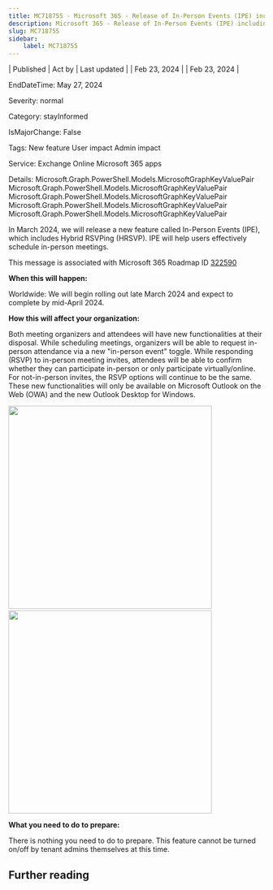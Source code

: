 ```yaml
---
title: MC718755 - Microsoft 365 - Release of In-Person Events (IPE) including Hybrid RSVPing (HRSVP)
description: Microsoft 365 - Release of In-Person Events (IPE) including Hybrid RSVPing (HRSVP)
slug: MC718755
sidebar:
    label: MC718755
---
```



| Published | Act by | Last updated |
| Feb 23, 2024 |  | Feb 23, 2024 |

EndDateTime: May 27, 2024

Severity: normal

Category: stayInformed

IsMajorChange: False

Tags: New feature User impact Admin impact

Service: Exchange Online Microsoft 365 apps

Details: Microsoft.Graph.PowerShell.Models.MicrosoftGraphKeyValuePair Microsoft.Graph.PowerShell.Models.MicrosoftGraphKeyValuePair Microsoft.Graph.PowerShell.Models.MicrosoftGraphKeyValuePair Microsoft.Graph.PowerShell.Models.MicrosoftGraphKeyValuePair Microsoft.Graph.PowerShell.Models.MicrosoftGraphKeyValuePair

<p style="">In March 2024, we will release a new feature called In-Person Events (IPE), which includes Hybrid RSVPing (HRSVP). IPE will help users effectively schedule in-person meetings.&nbsp;<br></p><p>This message is associated with Microsoft 365 Roadmap ID <a href="https://www.microsoft.com/microsoft-365/roadmap?filters=&amp;searchterms=322590" target="_blank">322590</a></p>
<p><b>When this will happen:</b></p>

<p>Worldwide: We will begin rolling out late March 2024 and expect to complete by mid-April 2024.</p>

<p><b>How this will affect your organization:</b></p>

<p>Both meeting organizers and attendees will have new functionalities at their disposal. While scheduling meetings, organizers will be able to request in-person attendance via a new "in-person event" toggle. While responding (RSVP) to in-person meeting invites, attendees will be able to confirm whether they can participate in-person or only participate virtually/online. For not-in-person invites, the RSVP options will continue to be the same. These new functionalities will only be available on Microsoft Outlook on the Web (OWA) and the new Outlook Desktop for Windows.</p><p><img src="https://img-prod-cms-rt-microsoft-com.akamaized.net/cms/api/am/imageFileData/RW1hUOZ?ver=d7fb" style="width: 400px;">&nbsp; &nbsp; &nbsp; &nbsp; &nbsp; &nbsp; &nbsp; &nbsp; &nbsp;<img src="https://img-prod-cms-rt-microsoft-com.akamaized.net/cms/api/am/imageFileData/RW1hUP2?ver=2a80" style="width: 400px;"><br></p>
<p><b><b>What you need to do to prepare:</b><br></b></p>
<p>There is nothing you need to do to prepare. This feature cannot be turned on/off by tenant admins themselves at this time.</p>

## Further reading
